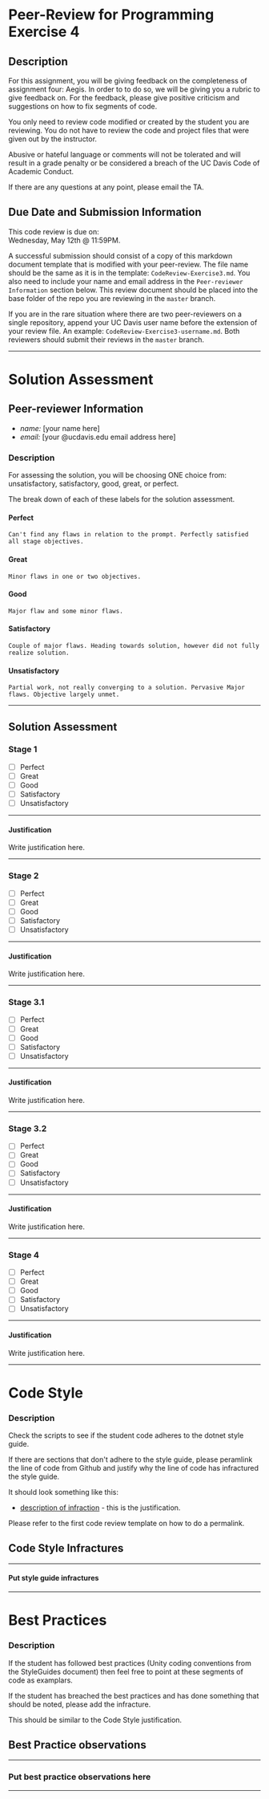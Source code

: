 # Peer-Review for Programming Exercise 4 #

## Description ##

For this assignment, you will be giving feedback on the completeness of assignment four: Aegis. In order to to do so, we will be giving you a rubric to give feedback on. For the feedback, please give positive criticism and suggestions on how to fix segments of code.

You only need to review code modified or created by the student you are reviewing. You do not have to review the code and project files that were given out by the instructor.

Abusive or hateful language or comments will not be tolerated and will result in a grade penalty or be considered a breach of the UC Davis Code of Academic Conduct.

If there are any questions at any point, please email the TA.   


## Due Date and Submission Information
This code review is due on:  
Wednesday, May 12th @ 11:59PM.

A successful submission should consist of a copy of this markdown document template that is modified with your peer-review. The file name should be the same as it is in the template: `CodeReview-Exercise3.md`. You also need to include your name and email address in the `Peer-reviewer Information` section below. This review document should be placed into the base folder of the repo you are reviewing in the `master` branch.

If you are in the rare situation where there are two peer-reviewers on a single repository, append your UC Davis user name before the extension of your review file. An example: `CodeReview-Exercise3-username.md`. Both reviewers should submit their reviews in the `master` branch.
___
# Solution Assessment #

## Peer-reviewer Information

* *name:* [your name here] 
* *email:* [your @ucdavis.edu email address here]

### Description ###

For assessing the solution, you will be choosing ONE choice from: unsatisfactory, satisfactory, good, great, or perfect.

The break down of each of these labels for the solution assessment.

#### Perfect #### 
    Can't find any flaws in relation to the prompt. Perfectly satisfied all stage objectives.

#### Great ####
    Minor flaws in one or two objectives. 

#### Good #####
    Major flaw and some minor flaws.

#### Satisfactory ####
    Couple of major flaws. Heading towards solution, however did not fully realize solution.

#### Unsatisfactory ####
    Partial work, not really converging to a solution. Pervasive Major flaws. Objective largely unmet.


___

## Solution Assessment ##

### Stage 1 ###

- [ ] Perfect
- [ ] Great
- [ ] Good
- [ ] Satisfactory
- [ ] Unsatisfactory

___
#### Justification ##### 
Write justification here.

___
### Stage 2 ###

- [ ] Perfect
- [ ] Great
- [ ] Good
- [ ] Satisfactory
- [ ] Unsatisfactory

___
#### Justification ##### 
Write justification here.

___
### Stage 3.1 ###

- [ ] Perfect
- [ ] Great
- [ ] Good
- [ ] Satisfactory
- [ ] Unsatisfactory

___
#### Justification ##### 
Write justification here.

___
### Stage 3.2 ###

- [ ] Perfect
- [ ] Great
- [ ] Good
- [ ] Satisfactory
- [ ] Unsatisfactory

___
#### Justification ##### 
Write justification here.

___
### Stage 4 ###

- [ ] Perfect
- [ ] Great
- [ ] Good
- [ ] Satisfactory
- [ ] Unsatisfactory

___
#### Justification ##### 
Write justification here.

___
# Code Style #


### Description ###
Check the scripts to see if the student code adheres to the dotnet style guide.

If there are sections that don't adhere to the style guide, please peramlink the line of code from Github and justify why the line of code has infractured the style guide.

It should look something like this:

* [description of infraction](https://github.com/dr-jam/ECS189L) - this is the justification.

Please refer to the first code review template on how to do a permalink.


## Code Style Infractures ##

___
#### Put style guide infractures ####

___

# Best Practices #

### Description ###

If the student has followed best practices (Unity coding conventions from the StyleGuides document) then feel free to point at these segments of code as examplars. 

If the student has breached the best practices and has done something that should be noted, please add the infracture.


This should be similar to the Code Style justification.

## Best Practice observations ##

___
### Put best practice observations here ###
___

